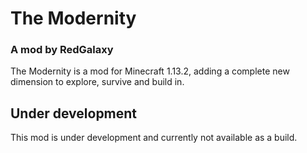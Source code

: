 # The Modernity
### A mod by RedGalaxy
The Modernity is a mod for Minecraft 1.13.2, adding a complete new dimension to explore, survive and build in.

## Under development
This mod is under development and currently not available as a build.
